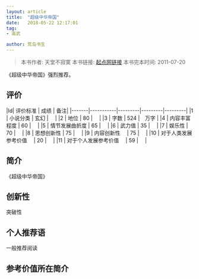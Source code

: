 ```yaml
---
layout: article
title:  "超级中华帝国"
date:   2018-05-22 12:17:01
tag:
- 高武

author: 荒岛书生
---
```


> 本书作者:  天堂不寂寞
> 本书链接:  [起点网链接](https://book.qidian.com/info/1209977)
> 本书完本时间: 2011-07-20

《超级中华帝国》强烈推荐。
<!---more--->


## 评价

|Id| 评价标准   |  成绩 | 备注|
|-------|-----------|---------|---------|---------|
|1 | 小说分类        | 玄幻  |　 |
|2 | 地位            | 80  |　 |
|3 | 字数            | 524  |　万字 |
|4 | 内容丰富程度     | 60  |　 |
|5 | 情节发展曲折度    | 65  |　 |
|6 | 武力值          | 35  |　 |
|7 | 娱乐性           | 70  |　 |
|8 | 思想创新性       | 75  |　 |
|9 | 内容创新性　      | 75  |　 |
|10 | 对于人类发展参考价值　        | 20  |　 |
|11 | 对于个人发展参考价值　        | 59  |　 |

## 简介
《超级中华帝国》


## 创新性
突破性

## 个人推荐语
一般推荐阅读

## 参考价值所在简介
